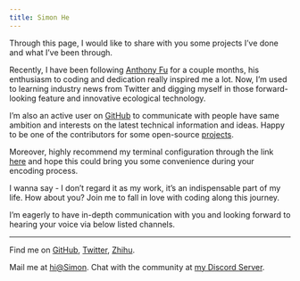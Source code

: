 ```yaml
---
title: Simon He
---
```


<ClientOnly>
  <Plum/>
</ClientOnly>

<vivid-typing spilt-tag="span" content="Hey, I am Simon He, a fanatical programmers located  in <%><span i-mi:location></span></%>Shanghai, <%><span i-openmoji:flag-china></span></%>China." />

Through this page, I would like to share with you some projects I’ve done and what I’ve been through. 

Recently, I have been following [<span i-mdi:face-man-outline/>Anthony Fu](https://github.com/antfu) for a couple months, his enthusiasm to coding and dedication really inspired me a lot. Now, I’m used to learning industry news from Twitter and digging myself in those forward-looking feature and innovative ecological technology. 

I’m also an active user on [<span i-iconoir:github />GitHub](https://github.com/Simon-He95) to communicate with people have same ambition and interests on the latest technical information and ideas. Happy to be one of the contributors for some open-source [<span i-carbon:lightning/>projects](/projects). 

Moreover, highly recommend my terminal configuration through the link [<span i-carbon:face-satisfied/>here](/posts/ohMyZsh-alias) and hope this could bring you some convenience during your encoding process.  

I wanna say - I don’t regard it as my work, it’s an indispensable part of my life. How about you? Join me to fall in love with coding along this journey. 

I’m eagerly to have in-depth communication with you and looking forward to hearing your voice via below listed channels. 


***
<span i-ri:user-search-fill></span>Find me on [<span i-carbon:logo-github/>GitHub](https://github.com/Simon-He95), [<span i-carbon:logo-twitter/>Twitter](https://twitter.com/simon_he1995), [<span i-ri:zhihu-fill/>Zhihu](https://www.zhihu.com/people/zka0cr).

<span i-simple-icons:minutemailer></span>Mail me at [hi@Simon](mailto:674949287@qq.com).
Chat with the community at [<span i-teenyicons:discord-outline/>my Discord Server](https://discord.gg/r4hjJ6WT).
